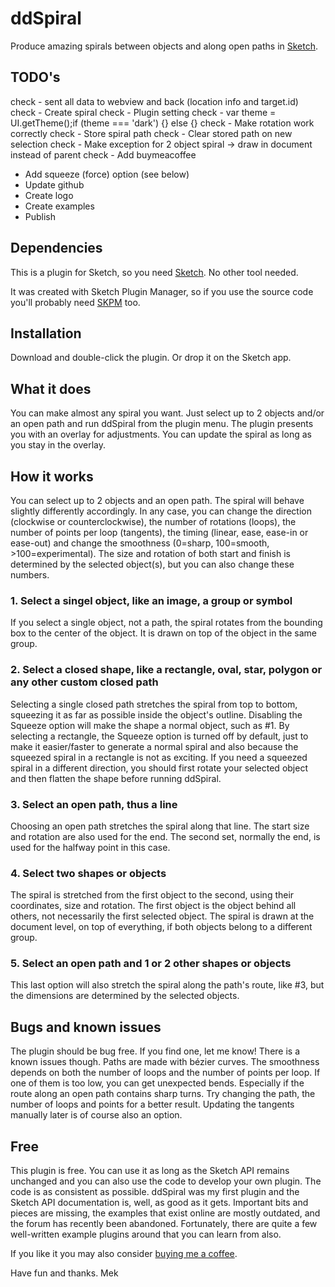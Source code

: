 # ddSpiral
Produce amazing spirals between objects and along open paths in [Sketch](https:www.sketch.com).

## TODO's
check - sent all data to webview and back (location info and target.id)
check - Create spiral
check - Plugin setting
check - var theme = UI.getTheme();if (theme === 'dark') {} else {}
check - Make rotation work correctly
check - Store spiral path
check - Clear stored path on new selection
check - Make exception for 2 object spiral -> draw in document instead of parent
check - Add buymeacoffee
- Add squeeze (force) option (see below)
- Update github
- Create logo
- Create examples
- Publish

## Dependencies
This is a plugin for Sketch, so you need [Sketch](https://www.sketch.com). No other tool needed.

It was created with Sketch Plugin Manager, so if you use the source code you'll probably need [SKPM](https://github.com/skpm/skpm) too.

## Installation
Download and double-click the plugin. Or drop it on the Sketch app. 

## What it does
You can make almost any spiral you want. Just select up to 2 objects and/or an open path and run ddSpiral from the plugin menu. The plugin presents you with an overlay for adjustments. You can update the spiral as long as you stay in the overlay.

## How it works
You can select up to 2 objects and an open path. The spiral will behave slightly differently accordingly. In any case, you can change the direction (clockwise or counterclockwise), the number of rotations (loops), the number of points per loop (tangents), the timing (linear, ease, ease-in or ease-out) and change the smoothness (0=sharp, 100=smooth, >100=experimental). The size and rotation of both start and finish is determined by the selected object(s), but you can also change these numbers.

### 1. Select a singel object, like an image, a group or symbol
If you select a single object, not a path, the spiral rotates from the bounding box to the center of the object. It is drawn on top of the object in the same group.

### 2. Select a closed shape, like a rectangle, oval, star, polygon or any other custom closed path
Selecting a single closed path stretches the spiral from top to bottom, squeezing it as far as possible inside the object's outline. Disabling the Squeeze option will make the shape a normal object, such as #1. By selecting a rectangle, the Squeeze option is turned off by default, just to make it easier/faster to generate a normal spiral and also because the squeezed spiral in a rectangle is not as exciting. If you need a squeezed spiral in a different direction, you should first rotate your selected object and then flatten the shape before running ddSpiral.

### 3. Select an open path, thus a line
Choosing an open path stretches the spiral along that line. The start size and rotation are also used for the end. The second set, normally the end, is used for the halfway point in this case.

### 4. Select two shapes or objects
The spiral is stretched from the first object to the second, using their coordinates, size and rotation. The first object is the object behind all others, not necessarily the first selected object. The spiral is drawn at the document level, on top of everything, if both objects belong to a different group.

### 5. Select an open path and 1 or 2 other shapes or objects
This last option will also stretch the spiral along the path's route, like #3, but the dimensions are determined by the selected objects.

## Bugs and known issues
The plugin should be bug free. If you find one, let me know! There is a known issues though. Paths are made with bézier curves. The smoothness depends on both the number of loops and the number of points per loop. If one of them is too low, you can get unexpected bends. Especially if the route along an open path contains sharp turns. Try changing the path, the number of loops and points for a better result. Updating the tangents manually later is of course also an option.

## Free
This plugin is free. You can use it as long as the Sketch API remains unchanged and you can also use the code to develop your own plugin. The code is as consistent as possible. ddSpiral was my first plugin and the Sketch API documentation is, well, as good as it gets. Important bits and pieces are missing, the examples that exist online are mostly outdated, and the forum has recently been abandoned. Fortunately, there are quite a few well-written example plugins around that you can learn from also.

If you like it you may also consider [buying me a coffee](https://www.buymeacoffee.com/Mastermek).

Have fun and thanks.
Mek
